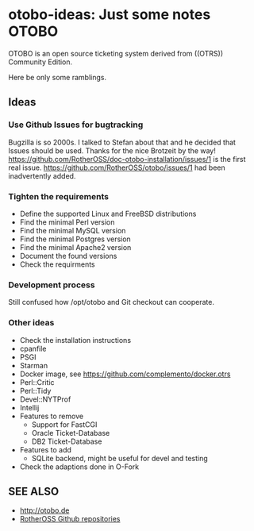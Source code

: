 # otobo-ideas: Just some notes OTOBO

OTOBO is an open source ticketing system derived from ((OTRS)) Community Edition.

Here be only some ramblings.

## Ideas

### Use Github Issues for bugtracking

Bugzilla is so 2000s. I talked to Stefan about that and he decided that Issues should be used. Thanks for the nice Brotzeit by the way! https://github.com/RotherOSS/doc-otobo-installation/issues/1 is the first real issue. https://github.com/RotherOSS/otobo/issues/1 had been inadvertently added.

### Tighten the requirements

* Define the supported Linux and FreeBSD distributions
* Find the minimal Perl version
* Find the minimal MySQL version
* Find the minimal Postgres version
* Find the minimal Apache2 version
* Document the found versions
* Check the requirments

### Development process

Still confused how /opt/otobo and Git checkout can cooperate.

### Other ideas

* Check the installation instructions
* cpanfile
* PSGI
* Starman
* Docker image, see https://github.com/complemento/docker.otrs
* Perl::Critic
* Perl::Tidy
* Devel::NYTProf
* Intellij
* Features to remove
  * Support for FastCGI
  * Oracle Ticket-Database
  * DB2 Ticket-Database
* Features to add
  * SQLite backend, might be useful for devel and testing
* Check the adaptions done in O-Fork

  
 ## SEE ALSO
 
 * http://otobo.de
 * [RotherOSS Github repositories](https://github.com/RotherOSS/otobo)

